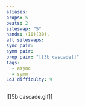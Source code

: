 ```yaml
---
aliases: 
props: 5
beats: 2
siteswap: "5"
hands: (10)(30).
alt siteswaps: 
sync pair: 
symm pair: 
prop pair: "[[3b cascade]]"
tags:
  - async
  - symm
LoJ difficulty: 9
---
```

![[5b cascade.gif]]
